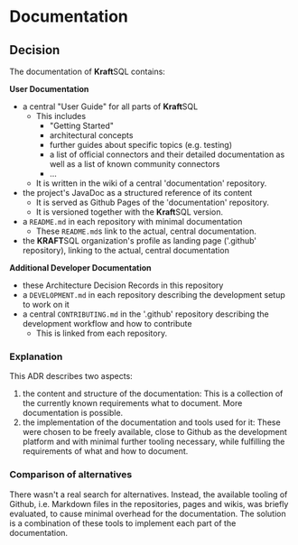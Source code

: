 # Documentation

## Decision
The documentation of **Kraft**SQL contains:

**User Documentation**
- a central "User Guide" for all parts of **Kraft**SQL
  - This includes
    - "Getting Started"
    - architectural concepts
    - further guides about specific topics (e.g. testing)
    - a list of official connectors and their detailed documentation as well as a list of known community connectors
    - ...
  - It is written in the wiki of a central 'documentation' repository.
- the project's JavaDoc as a structured reference of its content
  - It is served as Github Pages of the 'documentation' repository.
  - It is versioned together with the **Kraft**SQL version.
- a `README.md` in each repository with minimal documentation
  - These `README.md`s link to the actual, central documentation.
- the **KRAFT**SQL organization's profile as landing page ('.github' repository), linking to the actual, central documentation

**Additional Developer Documentation**
- these Architecture Decision Records in this repository
- a `DEVELOPMENT.md` in each repository describing the development setup to work on it
- a central `CONTRIBUTING.md` in the '.github' repository describing the development workflow and how to contribute
  - This is linked from each repository.

### Explanation 
This ADR describes two aspects:
1. the content and structure of the documentation:
   This is a collection of the currently known requirements what to document. More documentation is possible.
3. the implementation of the documentation and tools used for it:
   These were chosen to be freely available, close to Github as the development platform and with minimal further tooling necessary, while fulfilling the requirements of what and how to document.

### Comparison of alternatives
There wasn't a real search for alternatives.
Instead, the available tooling of Github, i.e. Markdown files in the repositories, pages and wikis, was briefly evaluated, to cause minimal overhead for the documentation.
The solution is a combination of these tools to implement each part of the documentation.
